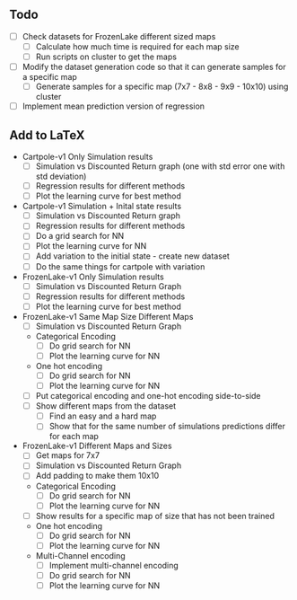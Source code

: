 ## Todo
- [ ] Check datasets for FrozenLake different sized maps
  - [ ] Calculate how much time is required for each map size
  - [ ] Run scripts on cluster to get the maps
- [ ] Modify the dataset generation code so that it can generate samples for a specific map
  - [ ] Generate samples for a specific map (7x7 - 8x8 - 9x9 - 10x10) using cluster
- [ ] Implement mean prediction version of regression

## Add to LaTeX
- Cartpole-v1 Only Simulation results
  - [ ] Simulation vs Discounted Return graph (one with std error one with std deviation)
  - [ ] Regression results for different methods
  - [ ] Plot the learning curve for best method
  
- Cartpole-v1 Simulation + Inital state results
  - [ ] Simulation vs Discounted Return graph
  - [ ] Regression results for different methods
  - [ ] Do a grid search for NN
  - [ ] Plot the learning curve for NN
  - [ ] Add variation to the initial state - create new dataset
  - [ ] Do the same things for cartpole with variation

- FrozenLake-v1 Only Simulation results
  - [ ] Simulation vs Discounted Return Graph
  - [ ] Regression results for different methods
  - [ ] Plot the learning curve for best method

- FrozenLake-v1 Same Map Size Different Maps
  - [ ] Simulation vs Discounted Return Graph
  - Categorical Encoding
    - [ ] Do grid search for NN
    - [ ] Plot the learning curve for NN
  - One hot encoding
    - [ ] Do grid search for NN
    - [ ] Plot the learning curve for NN
  - [ ] Put categorical encoding and one-hot encoding side-to-side
  - [ ] Show different maps from the dataset
    - [ ] Find an easy and a hard map
    - [ ] Show that for the same number of simulations predictions differ for each map

- FrozenLake-v1 Different Maps and Sizes
  - [ ] Get maps for 7x7
  - [ ] Simulation vs Discounted Return Graph
  - [ ] Add padding to make them 10x10
  - Categorical Encoding
    - [ ] Do grid search for NN
    - [ ] Plot the learning curve for NN
  - [ ] Show results for a specific map of size that has not been trained
  - One hot encoding
    - [ ] Do grid search for NN
    - [ ] Plot the learning curve for NN
  - Multi-Channel encoding
    - [ ] Implement multi-channel encoding
    - [ ] Do grid search for NN
    - [ ] Plot the learning curve for NN